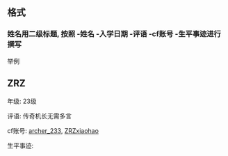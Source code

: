 ## 格式



### 姓名用二级标题, 按照 -姓名 -入学日期 -评语  -cf账号 -生平事迹进行撰写



举例

## ZRZ

年级: 23级

评语: 传奇机长无需多言

cf账号: [archer_233](https://codeforces.com/profile/archer_233), [ZRZxiaohao](https://codeforces.com/profile/ZRZxiaohao)

生平事迹:
